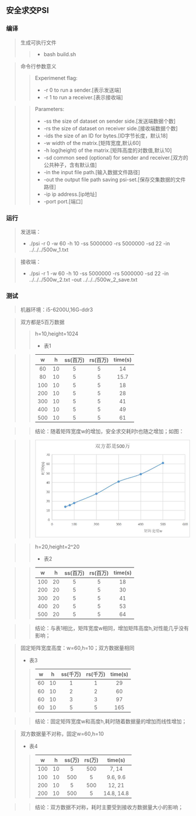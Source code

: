 ## 安全求交PSI
### 编译
> 生成可执行文件  
>>+ bash build.sh

> 命令行参数意义  
>> Experimenet flag:
>>+ -r 0    to run a sender.[表示发送端]  
>>+ -r 1    to run a receiver.[表示接收端]  

>> Parameters:
>>+ -ss     the size of dataset on sender side.[发送端数据个数]  
>>+ -rs     the size of dataset on receiver side.[接收端数据个数]  
>>+ -ids    the size of an ID for bytes.[ID字节长度，默认18]  
>>+ -w      width of the matrix.[矩阵宽度,默认60]  
>>+ -h      log(height) of the matrix.[矩阵高度的对数值,默认10]  
>>+ -sd     common seed (optional) for sender and receiver.[双方的公共种子，含有默认值]  
>>+ -in     the input file path.[输入数据文件路径]  
>>+ -out    the output file path saving psi-set.[保存交集数据的文件路径]  
>>+ -ip     ip address.[ip地址]  
>>+ -port   port.[端口]  
### 运行
> 发送端：
>+ ./psi -r 0 -w 60 -h 10 -ss 5000000 -rs 5000000 -sd 22 -in ../../../500w_1.txt  

> 接收端：
>+ ./psi -r 1 -w 60 -h 10 -ss 5000000 -rs 5000000 -sd 22 -in ../../../500w_2.txt -out ../../../500w_2_save.txt
### 测试
> 机器环境：i5-6200U,16G-ddr3  

> 双方都是5百万数据  
>> h=10,height=1024  
>>+ 表1  

>> | w | h  | ss(百万) | rs(百万) | time(s) |  
>> | :---: | :---: | :---: | :---: | :---: |  
>> | 60  | 10 | 5 | 5 | 14 |  
>> | 80  | 10 | 5 | 5 | 15.7 |
>> | 100 | 10 | 5 | 5 | 18 |
>> | 200 | 10 | 5 | 5 | 28 |
>> | 300 | 10 | 5 | 5 | 41 |
>> | 400 | 10 | 5 | 5 | 49 |
>> | 500 | 10 | 5 | 5 | 61 |  

>> 结论：随着矩阵宽度w的增加，安全求交耗时t也随之增加；如图：  

>> ![ images ](500w.jpg)

>> h=20,height=2^20  
>>+ 表2  

>> | w | h  | ss(百万) | rs(百万) | time(s) |  
>> | :---: | :---: | :---: | :---: | :---: |  
>> | 100 | 20 | 5 | 5 | 18 |
>> | 200 | 20 | 5 | 5 | 30 |
>> | 300 | 20 | 5 | 5 | 41 |
>> | 400 | 20 | 5 | 5 | 53 |
>> | 500 | 20 | 5 | 5 | 64 |  

>> 结论：与表1相比，矩阵宽度w相同，增加矩阵高度h,对性能几乎没有影响；

> 固定矩阵宽度高度：w=60,h=10；双方数据量相同  
>+ 表3  
>> | w | h  | ss(千万) | rs(千万) | time(s) |  
>> | :---: | :---: | :---: | :---: | :---: |  
>> | 60 | 10 | 1 | 1 | 29 |
>> | 60 | 10 | 2 | 2 | 60 |
>> | 60 | 10 | 3 | 3 | 97 |
>> | 60 | 10 | 5 | 5 | 165 |  

>> 结论：固定矩阵宽度w和高度h,耗时随着数据量的增加而线性增加；

> 双方数据量不对称，固定w=60,h=10  
>+ 表4  
>> | w | h  | ss(万) | rs(万) | time(s) |  
>> | :---: | :---: | :---: | :---: | :---: |  
>> | 100 | 10 | 5 | 500 | 7, 14 |
>> | 100 | 10 | 500 | 5 | 9.6, 9.6 |
>> | 200 | 10 | 5 | 500 | 12, 21 |
>> | 200 | 10 | 500 | 5 | 14.8, 14.8 | 

>> 结论：双方数据不对称，耗时主要受到接收方数据量大小的影响；